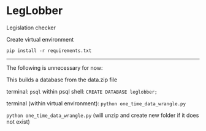 # LegLobber
Legislation checker

Create virtual environment

`pip install -r requirements.txt`



----
The following is unnecessary for now:

This builds a database from the data.zip file

terminal: `psql`
within psql shell: `CREATE DATABASE leglobber;`  

terminal (within virtual environment): `python one_time_data_wrangle.py`

`python one_time_data_wrangle.py` (will unzip and create new folder if it does not exist) 
